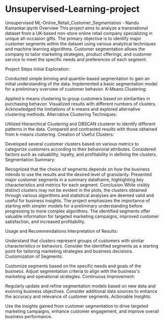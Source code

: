# Unsupervised-Learning-project
Unsupervised ML-Online_Retail_Customer_Segmentation - Nandu Kamankar.ipynb
Overview
This project aims to analyze a transnational dataset from a UK-based non-store online retail company specializing in unique all-occasion gifts. The primary objective is to identify major customer segments within the dataset using various analytical techniques and machine learning algorithms. Customer segmentation allows the company to tailor marketing strategies, product offerings, and customer service to meet the specific needs and preferences of each segment.

Project Steps
Initial Exploration:

Conducted simple binning and quantile-based segmentation to gain an initial understanding of the data.
Implemented a basic segmentation model for a preliminary overview of customer behavior.
K-Means Clustering:

Applied k-means clustering to group customers based on similarities in purchasing behavior.
Visualized results with different numbers of clusters.
Acknowledged the limitations of k-means and explored alternative clustering methods.
Alternative Clustering Techniques:

Utilized Hierarchical Clustering and DBSCAN clusterer to identify different patterns in the data.
Compared and contrasted results with those obtained from k-means clustering.
Creation of Useful Clusters:

Developed several customer clusters based on various metrics to categorize customers according to their behavioral attributes.
Considered factors such as valuability, loyalty, and profitability in defining the clusters.
Segmentation Summary:

Recognized that the choice of segments depends on how the business intends to use the results and the desired level of granularity.
Presented major customer segments in a summary dataframe, highlighting key characteristics and metrics for each segment.
Conclusion
While visibly distinct clusters may not be evident in the plots, the clusters obtained through various algorithms and statistical analyses are deemed valid and useful for business insights. The project emphasizes the importance of starting with simpler models for a preliminary understanding before progressing to more complex algorithms. The identified segments offer valuable information for targeted marketing campaigns, improved customer satisfaction, and increased profitability.

Usage and Recommendations
Interpretation of Results:

Understand that clusters represent groups of customers with similar characteristics or behaviors.
Consider the identified segments as a starting point for tailoring marketing strategies and business decisions.
Customization of Segments:

Customize segments based on the specific needs and goals of the business.
Adjust segmentation criteria to align with the business's marketing and operational strategies.
Continuous Improvement:

Regularly update and refine segmentation models based on new data and evolving business objectives.
Consider additional data sources to enhance the accuracy and relevance of customer segments.
Actionable Insights:

Use the insights gained from customer segmentation to drive targeted marketing campaigns, enhance customer engagement, and improve overall business performance.

